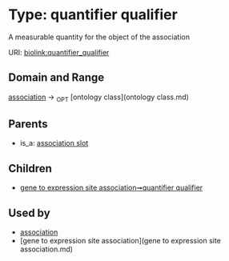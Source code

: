 
# Type: quantifier qualifier


A measurable quantity for the object of the association

URI: [biolink:quantifier_qualifier](https://w3id.org/biolink/vocab/quantifier_qualifier)


## Domain and Range

[association](association.md) ->  <sub>OPT</sub> [ontology class](ontology class.md)

## Parents

 *  is_a: [association slot](association_slot.md)

## Children

 *  [gene to expression site association➞quantifier qualifier](gene_to_expression_site_association_quantifier_qualifier.md)

## Used by

 * [association](association.md)
 * [gene to expression site association](gene to expression site association.md)

